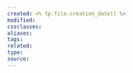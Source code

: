 ```yaml
---
created: <% tp.file.creation_date() %>
modified:
cssclasses: 
aliases: 
tags: 
related: 
type: 
source: 
---
```

